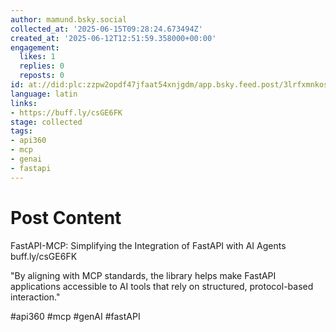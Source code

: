 ```yaml
---
author: mamund.bsky.social
collected_at: '2025-06-15T09:28:24.673494Z'
created_at: '2025-06-12T12:51:59.358000+00:00'
engagement:
  likes: 1
  replies: 0
  reposts: 0
id: at://did:plc:zzpw2opdf47jfaat54xnjgdm/app.bsky.feed.post/3lrfxmnkosx2d
language: latin
links:
- https://buff.ly/csGE6FK
stage: collected
tags:
- api360
- mcp
- genai
- fastapi
---
```


# Post Content

FastAPI-MCP: Simplifying the Integration of FastAPI with AI Agents  buff.ly/csGE6FK

"By aligning with MCP standards, the library helps make FastAPI applications accessible to AI tools that rely on structured, protocol-based interaction."

#api360 #mcp #genAI #fastAPI